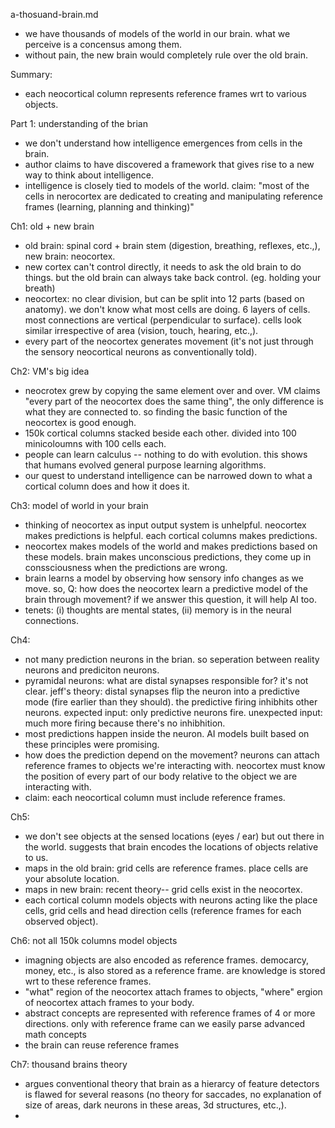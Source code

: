 a-thosuand-brain.md

- we have thousands of models of the world in our brain. what we perceive is a concensus among them.
- without pain, the new brain would completely rule over the old brain. 

Summary:
- each neocortical column represents reference frames wrt to various objects. 

Part 1: understanding of the brian

- we don't understand how intelligence emergences from cells in the brain.
- author claims to have discovered a framework that gives rise to a new way to think about intelligence.
- intelligence is closely tied to models of the world. claim: "most of the cells in nerocortex are dedicated to creating and manipulating reference frames (learning, planning and thinking)"

Ch1: old + new brain
- old brain: spinal cord + brain stem (digestion, breathing, reflexes, etc.,), new brain: neocortex.
- new cortex can't control directly, it needs to ask the old brain to do things. but the old brain can always take back control. (eg. holding your breath)
- neocortex: no clear division, but can be split into 12 parts (based on anatomy). we don't know what most cells are doing. 6 layers of cells. most connections are vertical (perpendicular to surface). cells look similar irrespective of area (vision, touch, hearing, etc.,). 
- every part of the neocortex generates movement (it's not just through the sensory neocortical neurons as conventionally told).

Ch2: VM's big idea
- neocrotex grew by copying the same element over and over. VM claims "every part of the neocortex does the same thing", the only difference is what they are connected to. so finding the basic function of the neocortex is good enough.
- 150k cortical columns stacked beside each other. divided into 100 minicoloumns with 100 cells each.
- people can learn calculus -- nothing to do with evolution. this shows that humans evolved general purpose learning algorithms.
- our quest to understand intelligence can be narrowed down to what a cortical column does and how it does it. 

Ch3: model of world in your brain
- thinking of neocortex as input output system is unhelpful. neocortex makes predictions is helpful. each cortical columns makes predictions. 
- neocortex makes models of the world and makes predictions based on these models. brain makes unconscious predictions, they come up in conssciousness when the predictions are wrong.
- brain learns a model by observing how sensory info changes as we move. so, Q: how does the neocortex learn a predictive model of the brain through movement? if we answer this question, it will help AI too.
- tenets: (i) thoughts are mental states, (ii) memory is in the neural connections.

Ch4: 
- not many prediction neurons in the brian. so seperation between reality neurons and prediciton neurons. 
- pyramidal neurons: what are distal synapses responsible for? it's not clear. jeff's theory: distal synapses flip the neuron into a predictive mode (fire earlier than they should). the predictive firing inhibhits other neurons. expected input: only predictive neurons fire. unexpected input: much more firing because there's no inhibhition. 
- most predictions happen inside the neuron. AI models built based on these principles were promising. 
- how does the prediction depend on the movement? neurons can attach reference frames to objects we're interacting with. neocortex must know the position of every part of our body relative to the object we are interacting with. 
- claim: each neocortical column must include reference frames.

Ch5: 
- we don't see objects at the sensed locations (eyes / ear) but out there in the world. suggests that brain encodes the locations of objects relative to us. 
- maps in the old brain: grid cells are reference frames. place cells are your absolute location. 
- maps in new brain: recent theory-- grid cells exist in the neocortex. 
- each cortical column models objects with neurons acting like the place cells, grid cells and head direction cells (reference frames for each observed object). 

Ch6: not all 150k columns model objects
- imagning objects are also encoded as reference frames. democarcy, money, etc., is also stored as a reference frame. are knowledge is stored wrt to these reference frames. 
- "what" region of the neocortex attach frames to objects, "where" ergion of neocortex attach frames to your body.
- abstract concepts are represented with reference frames of 4 or more directions. only with reference frame can we easily parse advanced math concepts
- the brain can reuse reference frames

Ch7: thousand brains theory
- argues conventional theory that brain as a hierarcy of feature detectors is flawed for several reasons (no theory for saccades, no explanation of size of areas, dark neurons in these areas, 3d structures, etc.,).
- 







